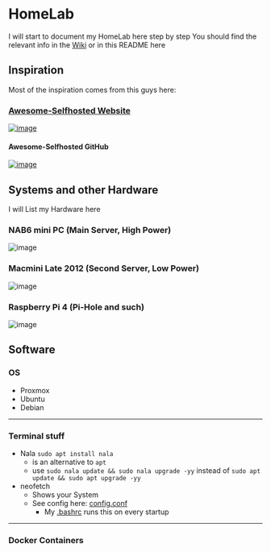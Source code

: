 # HomeLab

I will start to document my HomeLab here step by step
You should find the relevant info in the [Wiki](https://github.com/GSB-Deleven/HomeLab/wiki) or in this README here
  
## Inspiration
Most of the inspiration comes from this guys here:  
### [Awesome-Selfhosted Website](https://awesome-selfhosted.net/)
[![image](https://github.com/GSB-Deleven/HomeLab/assets/35196079/241ffd9f-1454-490e-bf38-6307738624ab)](https://awesome-selfhosted.net/)  

#### Awesome-Selfhosted GitHub  
[![image](https://github.com/GSB-Deleven/HomeLab/assets/35196079/7009f18b-ba0f-405d-bf6c-2ccb12843b35)](https://github.com/sindresorhus/awesome)


## Systems and other Hardware
I will List my Hardware here

### NAB6 mini PC (Main Server, High Power)
![image](https://github.com/GSB-Deleven/HomeLab/assets/35196079/93ce7c5c-b026-4bcf-84c5-1949d57ef9b1)

### Macmini Late 2012 (Second Server, Low Power)
![image](https://github.com/GSB-Deleven/HomeLab/assets/35196079/bf571724-2d29-456a-bda1-ad3b00932236)

### Raspberry Pi 4 (Pi-Hole and such)
![image](https://github.com/GSB-Deleven/HomeLab/assets/35196079/e4eed04c-a781-4dfd-8d94-921a2ff78701)


## Software

### OS
* Proxmox
* Ubuntu
* Debian

---

### Terminal stuff
* Nala `sudo apt install nala`
  * is an alternative to `apt`
  * use `sudo nala update && sudo nala upgrade -yy` instead of `sudo apt update && sudo apt upgrade -yy`
* neofetch
  * Shows your System
  * See config here: [config.conf](https://github.com/GSB-Deleven/HomeLab/blob/429b4a9c5fb366ef10b661b865fa99e16d729e4f/Terminal%20configs/neofetch/config.conf)
    * My [.bashrc](https://github.com/GSB-Deleven/HomeLab/blob/429b4a9c5fb366ef10b661b865fa99e16d729e4f/Terminal%20configs/.bashrc)  runs this on every startup
---

### Docker Containers

